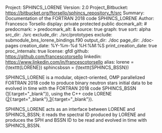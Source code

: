 Project: SPHINCS_LORENE
Version: 2.0
Project_Bitbucket: https://bitbucket.org/ftorsello/sphincs_repository_ft/src
Summary: Documentation of the FORTRAN 2018 code SPHINCS_LORENE
Author: Francesco Torsello
display: private
         protected
         public
docmark_alt: #
predocmark: >
predocmark_alt: &
source: true
graph: true
sort: alpha
src_dir: ./src
exclude_dir: ./src/prototypes
exclude: submodule_bns_lorene_bindings.f90
output_dir: ./doc
page_dir: ./doc-pages
creation_date: %Y-%m-%d %H:%M:%S
print_creation_date: true
proc_internals: true
license: gfdl
github: https://github.com/francescotorsello
linkedin: https://www.linkedin.com/in/francescotorsello
alias: lorene = \(\texttt{LORENE}\)
       sphincsbssn = \(\texttt{SPHINCS_BSSN}\)

SPHINCS_LORENE is a modular, object-oriented, OMP parallelized FORTRAN 2018 code to produce binary neutron stars initial data to be evolved in time with the FORTRAN 2018 code SPHINCS_BSSN ([1][1]{:target="_blank"}), using the C++ code LORENE ([2][2]{:target="_blank"},[3][3]{:target="_blank"}).

SPHINCS_LORENE acts as an interface between LORENE and SPHINCS_BSSN; it reads the spectral ID produced by LORENE and produces the SPH and BSSN ID to be read and evolved in time with SPHINCS_BSSN.

[1]: <https://iopscience.iop.org/article/10.1088/1361-6382/abee65>
[2]: <https://lorene.obspm.fr/>
[3]: <https://arxiv.org/abs/gr-qc/0007028>
